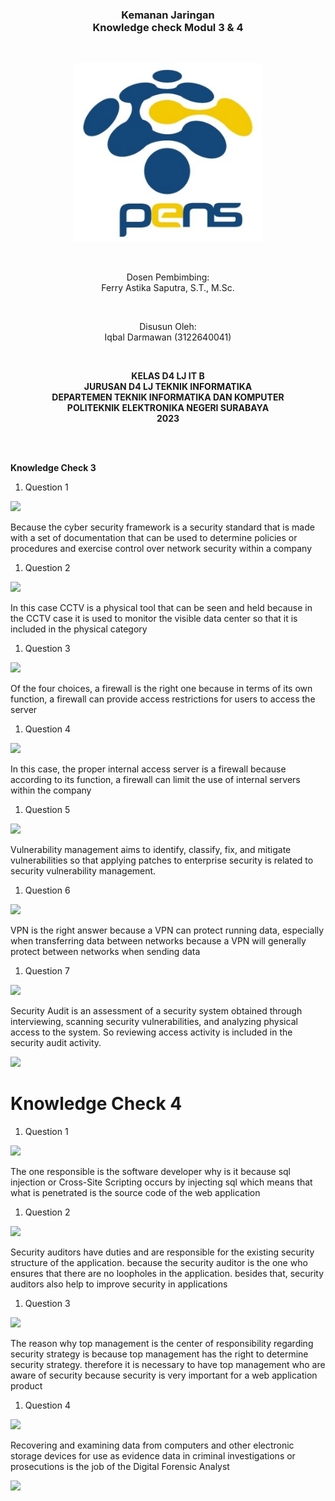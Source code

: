 ﻿<h3 align="center">
    <b>Kemanan Jaringan</b><br>
    Knowledge check Modul 3 & 4
</h3>
<br>
<p align="center">
  <img src="./Aspose.Words.1b38c7c8-3730-43c8-82e1-7da3c7d9defd.001.jpeg" width="300">
</p>
<br>
<p align="center">
    Dosen Pembimbing:<br>
    Ferry Astika Saputra, S.T., M.Sc.
</p>
<br>
<p align="center">
    Disusun Oleh:<br>
    Iqbal Darmawan (3122640041)
</p>
<br>
<p align="center">
    <b>
        KELAS D4 LJ IT B <br>
        JURUSAN D4 LJ TEKNIK INFORMATIKA <br>
        DEPARTEMEN TEKNIK INFORMATIKA DAN KOMPUTER <br> 
        POLITEKNIK ELEKTRONIKA NEGERI SURABAYA <br>
        2023
    </b>
</p>
<br>
<br>

**Knowledge Check 3**

1. Question 1

![](Aspose.Words.1b38c7c8-3730-43c8-82e1-7da3c7d9defd.002.png)

Because the cyber security framework is a security standard that is made with a set of documentation that can be used to determine policies or procedures and exercise control over network security within a company

1. Question 2

![](Aspose.Words.1b38c7c8-3730-43c8-82e1-7da3c7d9defd.003.png)

In this case CCTV is a physical tool that can be seen and held because in the CCTV case it is used to monitor the visible data center so that it is included in the physical category

1. Question 3

![](Aspose.Words.1b38c7c8-3730-43c8-82e1-7da3c7d9defd.004.png)

Of the four choices, a firewall is the right one because in terms of its own function, a firewall can provide access restrictions for users to access the server

1. Question 4

![](Aspose.Words.1b38c7c8-3730-43c8-82e1-7da3c7d9defd.005.png)

In this case, the proper internal access server is a firewall because according to its function, a firewall can limit the use of internal servers within the company

1. Question 5

![](Aspose.Words.1b38c7c8-3730-43c8-82e1-7da3c7d9defd.006.png)

Vulnerability management aims to identify, classify, fix, and mitigate vulnerabilities so that applying patches to enterprise security is related to security vulnerability management.

1. Question 6

![](Aspose.Words.1b38c7c8-3730-43c8-82e1-7da3c7d9defd.007.png)

VPN is the right answer because a VPN can protect running data, especially when transferring data between networks because a VPN will generally protect between networks when sending data

1. Question 7

![](Aspose.Words.1b38c7c8-3730-43c8-82e1-7da3c7d9defd.008.png)

Security Audit is an assessment of a security system obtained through interviewing, scanning security vulnerabilities, and analyzing physical access to the system. So reviewing access activity is included in the security audit activity.

![](Aspose.Words.1b38c7c8-3730-43c8-82e1-7da3c7d9defd.009.png)


# **Knowledge Check 4**
1. Question 1

![](Aspose.Words.1b38c7c8-3730-43c8-82e1-7da3c7d9defd.010.png)

The one responsible is the software developer why is it because sql injection or Cross-Site Scripting occurs by injecting sql which means that what is penetrated is the source code of the web application

1. Question 2

![](Aspose.Words.1b38c7c8-3730-43c8-82e1-7da3c7d9defd.011.png)

Security auditors have duties and are responsible for the existing security structure of the application. because the security auditor is the one who ensures that there are no loopholes in the application. besides that, security auditors also help to improve security in applications

1. Question 3

![](Aspose.Words.1b38c7c8-3730-43c8-82e1-7da3c7d9defd.012.png)

The reason why top management is the center of responsibility regarding security strategy is because top management has the right to determine security strategy. therefore it is necessary to have top management who are aware of security because security is very important for a web application product

1. Question 4

![](Aspose.Words.1b38c7c8-3730-43c8-82e1-7da3c7d9defd.013.png)

Recovering and examining data from computers and other electronic storage devices for use as evidence data in criminal investigations or prosecutions is the job of the Digital Forensic Analyst


![](Aspose.Words.1b38c7c8-3730-43c8-82e1-7da3c7d9defd.014.png)



